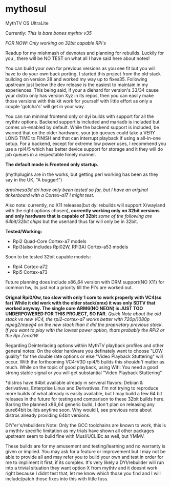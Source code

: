 # mythosul
MythTV OS UltraLite

Currently: 
*This is bare bones mythtv v35* 

*FOR NOW: Only working on 32bit capable RPi's*

Readup for my mishmash of devnotes and planning for rebuilds. Luckily for you , there will be NO TEST on what all I have said here about notes!

You can build your own for previous versions as you see fit but you will have to do your own back
porting. I started this project from the old stack building on version 28 and worked my way up to fixes35. Following upstream just below 
the dev release is the easiest to maintain in my experiences. This being said, if your a diehard for version's 33/34 cause your distro only has
version Xyz in its repos, then you can easily make those versions with this kit work for yourself with little effort as only a couple 'gotcha's' will get in your way.

You can run minimal frontend only or dyi builds with support for all the mythtv options.
Backend support is included and mariadb is included but comes un-enabled by default. While the backend support is included, be
warned that on the older hardware, your job queues could take a VERY LONG TIME to FINISH and that can interrupt playback if using
a all-in-one setup. For a backend, except for extreme low power uses, I recommend you use a rpi4/5 which has better
device support for storage and it they will do job queues in a respectable timely manner. 

**The default mode is Frontend only startup.**

(mythplugins are in the works, but getting perl working has been as they say in the UK, "A bugger!")

*drm/mesa3d dri have only been tested so far, but I have an original tinkerboard with a Cortex-a17 I might test.*

Also note:
currently, no X11 releases(but dyi rebuilds will support X/wayland with the right options chosen),
**currently working only on 32bit versions and only hardware that is capable of 32bit**
 *some of the following are 64bit/32bit chips* but the userland thus far will only be in 32bit.
    
**Tested/Working:**
* Rpi2 Quad-Core Cortex-a7 models
* Rpi3(also includes Rpi02W, RPi3A) Cortex-a53 models

 Soon to be tested 32bit capable models:
 * Rpi4 Cortex-a72
 * Rpi5 Cortex-a73

Future planning does include x86_64 version with DRM support(NO X11) for common hw, its just not a priority till the Pi's are worked out.
 
 **Orignal Rpi0/0w, too slow with only 1 core to work properly with VC4(so far)**
          **While it did work with the older stack(omx) it was only SDTV that worked anyway. The single core ARM6(NO NEON) is JUST TOO UNDERPOWERED FOR THIS PROJECT, SO FAR.**
              *Quick Note about the old stack vs new VC4, the rpi2-cortex-a7 works better with 720p/1080p mpeg2/mpeg4 on the new stack than it did the proprietary previous stack.*
              *If you want to play with the lowest power option, thats probably the RPi2 or the Rpi Zero2W* 

Regarding Deinterlacing options within MythTV playback profiles and other general notes:
    On the older hardware you definately want to choose "LOW quality" for the double rate options or else "Video Playback Stuttering" will occur. With the forthcoming VC4-V3D rpi4/5 builds this *shouldn't* matter as much. While on the topic of good playback, using Wifi: You need a good strong stable signal or you will get substantial "Video Playback Stuttering" 


 *distros have 64bit available already in serveral flavors: Debian & derivatives, Enterprise Linux and Derivatives. I'm not trying to reproduce more builds of what already is easily available, but I may build a few 64 bit releases in the future for testing and comparison to these 32bit builds here. Barring the planned x86_64 generic build, I don't plan on releasing any pure64bit builds anytime soon. Why would I, see previous note about distros already providing 64bit versions.

DIY'er's/rebuilders Note:  Only the GCC toolchains are known to work, this is a mythtv specific limitation as my trials have shown all other packages upstream seem to build fine with Musl/UCLIBc as well, but YMMV.

These builds are for my amusement and testing/learning and no warranty is given or implied. 
You may ask for a feature or improvement but I may not be able to provide all and may refer you to build your own and test in order for me to impliment it first, if its complex.
It's very likely a DYI/rebuilder will run into a trivial situation they want option X from mythtv and it doesnt work right because I didnt test that, let me know which those you find and I will include/patch those fixes into this with little fuss.


